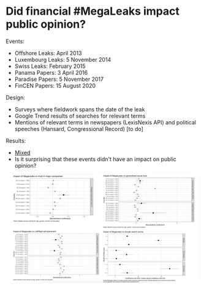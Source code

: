 # Did financial #MegaLeaks impact public opinion?

Events:
- Offshore Leaks: April 2013
- Luxembourg Leaks: 5 November 2014
- Swiss Leaks: February 2015
- Panama Papers: 3 April 2016
- Paradise Papers: 5 November 2017
- FinCEN Papers: 15 August 2020 

Design:
- Surveys where fieldwork spans the date of the leak
- Google Trend results of searches for relevant terms
- Mentions of relevant terms in newspapers (LexisNexis API) and political speeches (Hansard, Congressional Record) [to do]

Results:
- [Mixed](https://raw.githubusercontent.com/MatteoTiratelli/MegaLeaksPublicOpinion/main/Results.pdf)
- Is it surprising that these events didn't have an impact on public opinion?

![Graphs of results of preliminary analysis](https://raw.githubusercontent.com/MatteoTiratelli/MegaLeaksPublicOpinion/main/Screenshot%202021-04-21%20at%2010.22.47.png)

